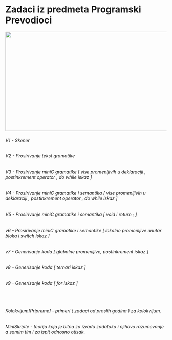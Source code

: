 # Zadaci iz predmeta Programski Prevodioci 

<p align="center">
  <img width="975" height="311" src="https://upload.wikimedia.org/wikipedia/commons/0/00/Grammar_example1_IPL.png">
</p>


###### V1 - Skener
###### V2 - Prosirivanje tekst gramatike
###### V3 - Prosirivanje miniC gramatike [ vise promenljivih u deklaraciji , postinkrement operator , do while iskaz ]
###### V4 - Prosirivanje miniC gramatike i semantika [ vise promenljivih u deklaraciji , postinkrement operator , do while iskaz ]
###### V5 - Prosirivanje miniC gramatike i semantika [ void i return ; ]
###### v6 - Prosirivanje miniC gramatike i semantike [ lokalne promenljive unutar bloka i switch iskaz ]
###### v7 - Generisanje koda [ globalne promenljive, postinkrement iskaz ]
###### v8 - Generisanje koda [ ternari iskaz ]
###### v9 - Generisanje koda [ for iskaz ]
<br>

###### Kolokvijum[Pripreme] - primeri ( zadaci od proslih godina ) za kolokvijum.
###### MiniSkripte - teorija koja je bitna za izradu zadataka i njihovo razumevanje a samim tim i za ispit odnosno otisak.
